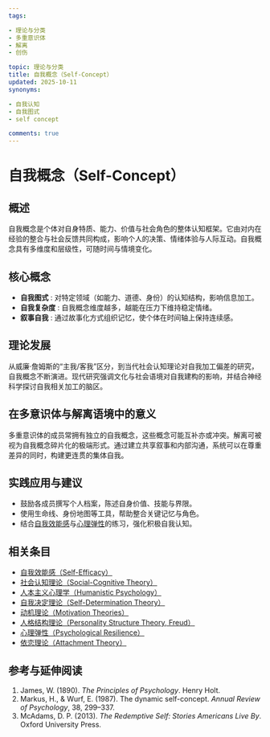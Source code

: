 ```yaml
---
tags:

- 理论与分类
- 多重意识体
- 解离
- 创伤

topic: 理论与分类
title: 自我概念（Self-Concept）
updated: 2025-10-11
synonyms:

- 自我认知
- 自我图式
- self concept

comments: true
---
```


# 自我概念（Self-Concept）

## 概述

自我概念是个体对自身特质、能力、价值与社会角色的整体认知框架。它由对内在经验的整合与社会反馈共同构成，影响个人的决策、情绪体验与人际互动。自我概念具有多维度和层级性，可随时间与情境变化。

## 核心概念

- **自我图式** : 对特定领域（如能力、道德、身份）的认知结构，影响信息加工。
- **自我复杂度** : 自我概念维度越多，越能在压力下维持稳定情绪。
- **叙事自我** : 通过故事化方式组织记忆，使个体在时间轴上保持连续感。

## 理论发展

从威廉·詹姆斯的“主我/客我”区分，到当代社会认知理论对自我加工偏差的研究，自我概念不断演进。现代研究强调文化与社会语境对自我建构的影响，并结合神经科学探讨自我相关加工的脑区。

## 在多意识体与解离语境中的意义

多重意识体的成员常拥有独立的自我概念，这些概念可能互补亦或冲突。解离可被视为自我概念碎片化的极端形式。通过建立共享叙事和内部沟通，系统可以在尊重差异的同时，构建更连贯的集体自我。

## 实践应用与建议

- 鼓励各成员撰写个人档案，陈述自身价值、技能与界限。
- 使用生命线、身份地图等工具，帮助整合关键记忆与角色。
- 结合[自我效能感](Self-Efficacy.md)与[心理弹性](Psychological-Resilience.md)的练习，强化积极自我认知。

## 相关条目

- [自我效能感（Self-Efficacy）](Self-Efficacy.md)
- [社会认知理论（Social-Cognitive Theory）](Social-Cognitive-Theory.md)
- [人本主义心理学（Humanistic Psychology）](Humanistic-Psychology.md)
- [自我决定理论（Self-Determination Theory）](Self-Determination-Theory.md)
- [动机理论（Motivation Theories）](Motivation-Theories.md)
- [人格结构理论（Personality Structure Theory, Freud）](Personality-Structure-Theory.md)
- [心理弹性（Psychological Resilience）](Psychological-Resilience.md)
- [依恋理论（Attachment Theory）](Attachment-Theory.md)

## 参考与延伸阅读

1. James, W. (1890). *The Principles of Psychology*. Henry Holt.
2. Markus, H., & Wurf, E. (1987). The dynamic self-concept. *Annual Review of Psychology*, 38, 299–337.
3. McAdams, D. P. (2013). *The Redemptive Self: Stories Americans Live By*. Oxford University Press.

